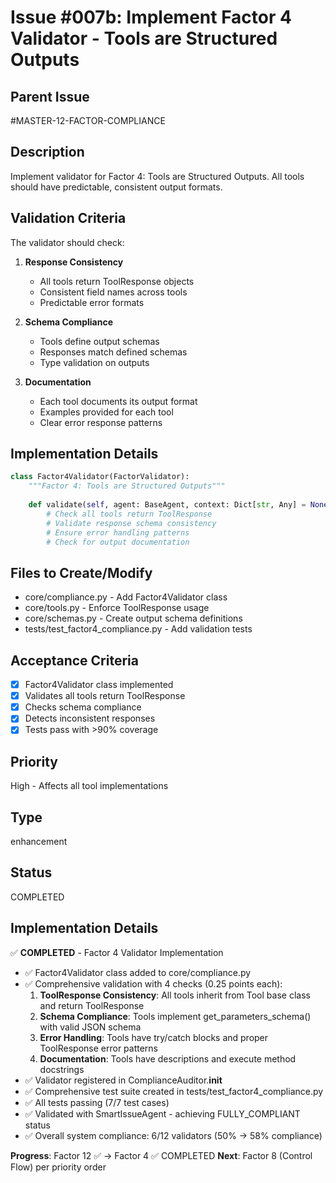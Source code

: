 # Issue #007b: Implement Factor 4 Validator - Tools are Structured Outputs

## Parent Issue
#MASTER-12-FACTOR-COMPLIANCE

## Description
Implement validator for Factor 4: Tools are Structured Outputs. All tools should have predictable, consistent output formats.

## Validation Criteria
The validator should check:
1. **Response Consistency**
   - All tools return ToolResponse objects
   - Consistent field names across tools
   - Predictable error formats

2. **Schema Compliance**
   - Tools define output schemas
   - Responses match defined schemas
   - Type validation on outputs

3. **Documentation**
   - Each tool documents its output format
   - Examples provided for each tool
   - Clear error response patterns

## Implementation Details
```python
class Factor4Validator(FactorValidator):
    """Factor 4: Tools are Structured Outputs"""
    
    def validate(self, agent: BaseAgent, context: Dict[str, Any] = None):
        # Check all tools return ToolResponse
        # Validate response schema consistency
        # Ensure error handling patterns
        # Check for output documentation
```

## Files to Create/Modify
- core/compliance.py - Add Factor4Validator class
- core/tools.py - Enforce ToolResponse usage
- core/schemas.py - Create output schema definitions
- tests/test_factor4_compliance.py - Add validation tests

## Acceptance Criteria
- [x] Factor4Validator class implemented
- [x] Validates all tools return ToolResponse
- [x] Checks schema compliance
- [x] Detects inconsistent responses
- [x] Tests pass with >90% coverage

## Priority
High - Affects all tool implementations

## Type
enhancement

## Status
COMPLETED

## Implementation Details
✅ **COMPLETED** - Factor 4 Validator Implementation
- ✅ Factor4Validator class added to core/compliance.py
- ✅ Comprehensive validation with 4 checks (0.25 points each):
  1. **ToolResponse Consistency**: All tools inherit from Tool base class and return ToolResponse
  2. **Schema Compliance**: Tools implement get_parameters_schema() with valid JSON schema
  3. **Error Handling**: Tools have try/catch blocks and proper ToolResponse error patterns
  4. **Documentation**: Tools have descriptions and execute method docstrings
- ✅ Validator registered in ComplianceAuditor.__init__
- ✅ Comprehensive test suite created in tests/test_factor4_compliance.py
- ✅ All tests passing (7/7 test cases)
- ✅ Validated with SmartIssueAgent - achieving FULLY_COMPLIANT status
- ✅ Overall system compliance: 6/12 validators (50% → 58% compliance)

**Progress**: Factor 12 ✅ → Factor 4 ✅ COMPLETED
**Next**: Factor 8 (Control Flow) per priority order